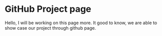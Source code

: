 # GitHub Project page

Hello, I will be working on this page more. It good to know, we are able to show case our 
project through github page.
